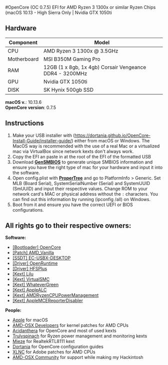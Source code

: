 #OpenCore (OC 0.7.5) EFI for AMD Ryzen 3 1300x or similar Ryzen Chips (macOS 10.13 - High Sierra Only | Nvidia GTX 1050ti
## Hardware
| **Component** | **Model** |
| ------------- | --------- |
| CPU | AMD Ryzen 3 1300x @ 3.5GHz |
| Motherboard | MSI B350M Gaming Pro | 
| RAM | 12GB (1 x 8gb, 1x 4gb) Corsair Vengeance DDR4 - 3200MHz|
| GPU | Nvidia GTX 1050ti |
| DISK | SK Hynix 500gb SSD |

**macOS v.**: 10.13.6  
**OpenCore version**: 0.7.5

## Instructions
  1. Make your USB installer with (https://dortania.github.io/OpenCore-Install-Guide/installer-guide/) either from macOS or Windows. The MacOS way is recommended with the use    of a real Mac or a virtualized mac via VirtualBox since network kexts don't always work.
  2. Copy the EFI an paste in at the root of the EFI of the formatted USB
  3. Download [**GenSMBIOS**](https://github.com/corpnewt/GenSMBIOS) to generate unique SMBIOS information and ensure you have the right type of mac for your hardware and input it into the software.
  4. Open config.plist with [**ProperTree**](https://github.com/corpnewt/ProperTree) and go to PlatformInfo > Generic. Set MLB (Board Serial), SystemSerialNumber (Serial) and SystemUUID (SmUUID) and input their respective values. Change ROM to your network card's MAC or physical address without the `:` characters. You can find out this information by running (ipconfig /all) on Windows.
  5. Boot from it and ensure you have the correct UEFI or BIOS configurations.

## All rights go to their respective owners:
**Software:**
 - [[Bootloader] OpenCore](https://github.com/acidanthera/OpenCorePkg)
 - [[Patch] AMD_Vanilla](https://github.com/AMD-OSX/AMD_Vanilla)
 - [[SSDT] EC-USBX-DESKTOP](https://github.com/dortania/Getting-Started-With-ACPI/blob/master/extra-files/compiled/SSDT-EC-USBX-DESKTOP.aml)
 - [[Driver] OpenRuntime](https://github.com/acidanthera/OpenCorePkg)
 - [[Driver] HFSPlus](https://github.com/acidanthera/OcBinaryData/blob/master/Drivers/HfsPlus.efi)
 - [[Kext] Lilu](https://github.com/acidanthera/Lilu)
 - [[Kext] VirtualSMC](https://github.com/acidanthera/VirtualSMC)
 - [[Kext] WhateverGreen](https://github.com/acidanthera/WhateverGreen)
 - [[Kext] AppleALC](https://github.com/acidanthera/AppleALC)
 - [[Kext] AMDRyzenCPUPowerManagement](https://github.com/trulyspinach/SMCAMDProcessor)
 - [[Kext] AppleMCEReporterDisabler](https://github.com/AMD-OSX/AMD_Vanilla/blob/experimental-opencore/Extra/AppleMCEReporterDisabler.kext.zip)

 **People:**
 - [Apple](https://apple.com) for macOS
 - [AMD-OSX Developers](https://github.com/AMD-OSX) for kernel patches for AMD CPUs
 - [Acidanthera](https://github.com/acidanthera) for OpenCore and most of used kexts
 - [Trulyspinach](https://github.com/trulyspinach) for Ryzen power management and monitoring kexts
 - [Mieze](https://github.com/Mieze) for RealtekRTL8111 kext
 - [Dortania](https://github.com/dortania) for OpenCore configuration guides
 - [XLNC](https://github.com/naveenkrdy) for Adobe patches for AMD CPUs
 - [AMD-OSX Community](https://amd-osx.com) for support while making my Hackintosh
<br>
